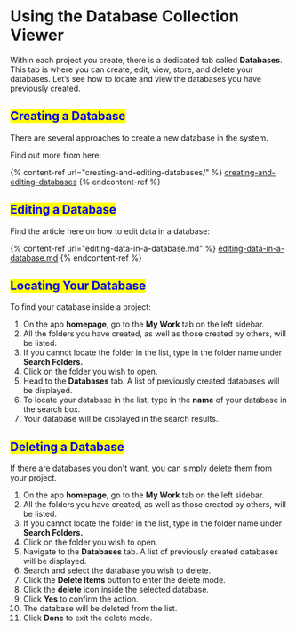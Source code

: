 # Using the Database Collection Viewer

Within each project you create, there is a dedicated tab called **Databases**. This tab is where you can create, edit, view, store, and delete your databases. Let’s see how to locate and view the databases you have previously created.

## <mark style="color:blue;">Creating a Database</mark>

There are several approaches to create a new database in the system.

Find out more from here:

{% content-ref url="creating-and-editing-databases/" %}
[creating-and-editing-databases](creating-and-editing-databases/)
{% endcontent-ref %}

## <mark style="color:blue;">Editing a Database</mark>

Find the article here on how to edit data in a database:

{% content-ref url="editing-data-in-a-database.md" %}
[editing-data-in-a-database.md](editing-data-in-a-database.md)
{% endcontent-ref %}

## <mark style="color:blue;">Locating Your Database</mark>

To find your database inside a project:

1. On the app **homepage**, go to the **My Work** tab on the left sidebar.
2. All the folders you have created, as well as those created by others, will be listed.
3. If you cannot locate the folder in the list, type in the folder name under **Search Folders.**
4. Click on the folder you wish to open.
5. Head to the **Databases** tab. A list of previously created databases will be displayed.
6. To locate your database in the list, type in the **name** of your database in the search box.
7. Your database will be displayed in the search results.

## <mark style="color:blue;">Deleting a Database</mark>

If there are databases you don't want, you can simply delete them from your project.

1. On the app **homepage**, go to the **My Work** tab on the left sidebar.
2. All the folders you have created, as well as those created by others, will be listed.
3. If you cannot locate the folder in the list, type in the folder name under **Search Folders.**
4. Click on the folder you wish to open.
5. Navigate to the **Databases** tab. A list of previously created databases will be displayed.
6. Search and select the database you wish to delete.
7. Click the **Delete Items** button to enter the delete mode.
8. Click the **delete** icon inside the selected database.
9. Click **Yes** to confirm the action.
10. The database will be deleted from the list.
11. Click **Done** to exit the delete mode.
